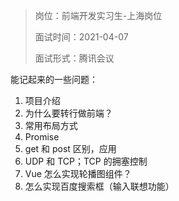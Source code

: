 > 岗位：前端开发实习生-上海岗位
>
> 面试时间：2021-04-07
>
> 面试形式：腾讯会议

能记起来的一些问题：

1. 项目介绍
2. 为什么要转行做前端？
3. 常用布局方式
4. Promise
5. get 和 post 区别，应用
6. UDP 和 TCP；TCP 的拥塞控制
7. Vue 怎么实现轮播图组件？
8. 怎么实现百度搜索框（输入联想功能）